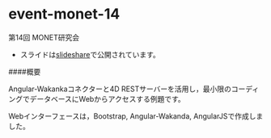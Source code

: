 # event-monet-14
第14回 MONET研究会

* スライドは[slideshare](http://www.slideshare.net/kmiyako/monet-14)で公開されています。

####概要

Angular-Wakankaコネクターと4D RESTサーバーを活用し，最小限のコーディングでデータベースにWebからアクセスする例題です。

Webインターフェースは，Bootstrap, Angular-Wakanda, AngularJSで作成しました。
